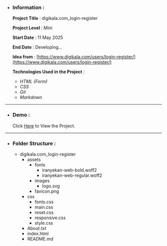 - ### Information :

  **Project Title** : digikala.com_login-register

  **Project Level** : Mini

  **Start Date** : 11 May 2025

  **End Date** : Developing...

  **Idea from** : [https://www.digikala.com/users/login-register/](https://www.digikala.com/users/login-register/)

  **Technologies Used in the Project** :

  - _HTML (Form)_
  - _CSS_
  - _Git_
  - _Markdown_

---

- ### Demo :

  Click [Here](https://hojjatgholamzadeh1997.github.io/digikala.com_login-register/) to View the Project.

---

- ### Folder Structure :

  - digikala.com_login-register
    - assets
      - fonts
        - iranyekan-web-bold.woff2
        - iranyekan-web-regular.woff2
      - images
        - logo.svg
      - favicon.png
    - css
      - fonts.css
      - main.css
      - reset.css
      - responsive.css
      - style.css
    - About.txt
    - index.html
    - README.md
